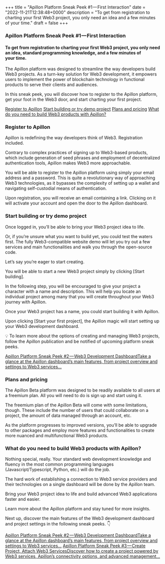 +++
title = "Apillon Platform Sneak Peek #1 — First Interaction"
date = "2022-11-21T12:38:48+0000"
description = "To get from registration to charting your first Web3 project, you only need an idea and a few minutes of your time."
draft = false
+++

### Apillon Platform Sneak Peek #1 — First Interaction


#### To get from registration to charting your first Web3 project, you only need an idea, standard programming knowledge, and a few minutes of your time.


The Apillon platform was designed to streamline the way developers build Web3 projects. As a turn-key solution for Web3 development, it empowers users to implement the power of blockchain technology in functional products to serve their clients and audiences.


In this sneak peek, you will discover how to register to the Apillon platform, get your foot in the Web3 door, and start charting your first project.

[Register to Apillon](#d485)
[Start building or try demo project](#cdfb)
[Plans and pricing](#3558)
[What do you need to build Web3 products with Apillon?](#1a49)

### Register to Apillon


Apillon is redefining the way developers think of Web3. Registration included.


Contrary to complex practices of signing up to Web3-based products, which include generation of seed phrases and employment of decentralized authentication tools, Apillon makes Web3 more approachable.


You will be able to register to the Apillon platform using simply your email address and a password. This is quite a revolutionary way of approaching Web3 technologies, as it bypasses the complexity of setting up a wallet and navigating self-custodial means of authentication.


Upon registration, you will receive an email containing a link. Clicking on it will activate your account and open the door to the Apillon dashboard.


### Start building or try demo project


Once logged in, you’ll be able to bring your Web3 project idea to life.


Or, if you’re unsure what you want to build yet, you could test the waters first. The fully Web3-compatible website demo will let you try out a few services and main functionalities and walk you through the open-source code.


Let’s say you’re eager to start creating.


You will be able to start a new Web3 project simply by clicking [Start building].


In the following step, you will be encouraged to give your project a character with a name and description. This will help you locate an individual project among many that you will create throughout your Web3 journey with Apillon.


Once your Web3 project has a name, you could start building it with Apillon.


Upon clicking [Start your first project], the Apillon magic will start setting up your Web3 development dashboard.


💡 To learn more about the options of creating and managing Web3 projects, follow the Apillon publication and be notified of upcoming platform sneak peeks.

[Apillon Platform Sneak Peek #2 — Web3 Development DashboardTake a glance at the Apillon dashboard’s main features, from project overview and settings to Web3 services…](https://blog.apillon.io/apillon-platform-sneak-peek-2-web3-development-dashboard-1ba6737bb5c6)

### Plans and pricing


The Apillon Beta platform was designed to be readily available to all users at a freemium plan. All you will need to do is sign up and start using it.


The freemium plan of the Apillon Beta will come with some limitations, though. These include the number of users that could collaborate on a project, the amount of data managed through an account, etc.


As the platform progresses to improved versions, you’ll be able to upgrade to other packages and employ more features and functionalities to create more nuanced and multifunctional Web3 products.


### What do you need to build Web3 products with Apillon?


Nothing special, really. Your standard web development knowledge and fluency in the most common programming languages (Javascript/Typescript, Python, etc.) will do the job.


The hard work of establishing a connection to Web3 service providers and their technologies on a single dashboard will be done by the Apillon team.


Bring your Web3 project idea to life and build advanced Web3 applications faster and easier.


Learn more about the Apillon platform and stay tuned for more insights.


Next up, discover the main features of the Web3 development dashboard and project settings in the following sneak peeks. 👇

[Apillon Platform Sneak Peek #2 — Web3 Development DashboardTake a glance at the Apillon dashboard’s main features, from project overview and settings to Web3 services…](https://blog.apillon.io/apillon-platform-sneak-peek-2-web3-development-dashboard-1ba6737bb5c6)
[Apillon Platform Sneak Peek #3 — Create Project, Attach Web3 ServicesDiscover how to create a project powered by Web3 services, Apillon’s connectivity options, and advanced management…](https://blog.apillon.io/apillon-platform-sneak-peek-3-create-project-attach-web3-services-448f9468c98b)
